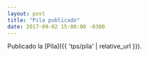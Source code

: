```yaml
---
layout: post
title: "Pila publicado"
date: 2017-09-02 15:00:00 -0300
---
```


Publicado la [Pila]({{ 'tps/pila' | relative_url }}).
